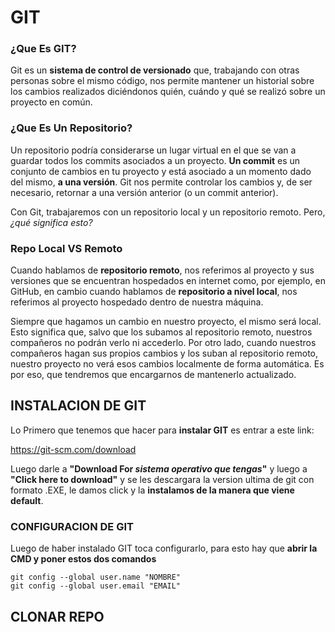 # GIT

### ¿Que Es GIT?

Git es un **sistema de control de versionado** que, trabajando con otras personas sobre el mismo código, nos permite mantener un historial sobre los cambios realizados diciéndonos quién, cuándo y qué se realizó sobre un proyecto en común.

### ¿Que Es Un Repositorio?

Un repositorio podría considerarse un lugar virtual en el que se van a guardar todos los commits asociados a un proyecto. **Un commit** es un conjunto de cambios en tu proyecto y está asociado a un momento dado del mismo, **a una versión**. Git nos permite controlar los cambios y, de ser necesario, retornar a una versión anterior (o un commit anterior).

Con Git, trabajaremos con un repositorio local y un repositorio remoto. Pero, *¿qué significa esto?*

### Repo Local VS Remoto

Cuando hablamos de **repositorio remoto**, nos referimos al proyecto y sus versiones que se encuentran hospedados en internet como, por ejemplo, en GitHub, en cambio cuando hablamos de **repositorio a nivel local**, nos referimos al proyecto hospedado dentro de nuestra máquina.

Siempre que hagamos un cambio en nuestro proyecto, el mismo será local. Esto significa que, salvo que los subamos al repositorio remoto, nuestros compañeros no podrán verlo ni accederlo.
Por otro lado, cuando nuestros compañeros hagan sus propios cambios y los suban al repositorio remoto, nuestro proyecto no verá esos cambios localmente de forma automática. Es por eso, que tendremos que encargarnos de mantenerlo actualizado.

## INSTALACION DE GIT

Lo Primero que tenemos que hacer para **instalar GIT** es entrar a este link:

https://git-scm.com/download

Luego darle a **"Download For *sistema operativo que tengas*"** y luego a **"Click here to download"** y se les descargara la version ultima de git con formato .EXE, le damos click y la **instalamos de la manera que viene default**.

### CONFIGURACION DE GIT

Luego de haber instalado GIT toca configurarlo, para esto hay que **abrir la CMD y poner estos dos comandos**

```
git config --global user.name "NOMBRE"
git config --global user.email "EMAIL"
```

## CLONAR REPO